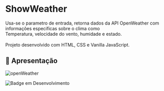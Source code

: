# ShowWeather
Usa-se o parametro de entrada, retorna dados da API OpenWeather com informações especificas sobre o clima como <br> Temperatura, velocidade do vento, humidade e estado. <br><br>
Projeto desenvolvido com HTML, CSS e Vanilla JavaScript.

## :hammer: Apresentação

![openWeather](https://user-images.githubusercontent.com/95131108/199725753-766791b3-7418-4c18-a09d-e4b4df8ce9bb.png)

![Badge em Desenvolvimento](http://img.shields.io/static/v1?label=STATUS&message=EM%20DESENVOLVIMENTO&color=GREEN&style=for-the-badge)

